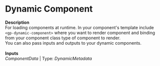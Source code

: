 # Dynamic Component #
<b>Description</b>
<br>For loading components at runtime. In your component's template include ``<gp-dynamic-component>`` where you want to render component and binding from your component class type of component to render.
<br>You can also pass inputs and outputs to your dynamic components.
<br>
<br><b>Inputs</b>
<br>_ComponentData_ | Type: _DynamicMetadata_ 
